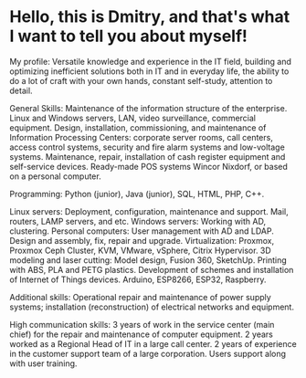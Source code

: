 # Hello, this is Dmitry, and that's what I want to tell you about myself!

My profile:
Versatile knowledge and experience in the IT field, building and optimizing inefficient solutions both in IT and in everyday life, the ability to do a lot of craft with your own hands, constant self-study, attention to detail.

General Skills:
Maintenance of the information structure of the enterprise. Linux and Windows servers, LAN, video surveillance, commercial equipment.
Design, installation, commissioning, and maintenance of Information Processing Centers: corporate server rooms, call centers, access control systems, security and fire alarm systems and low-voltage systems.
Maintenance, repair, installation of cash register equipment and self-service devices. Ready-made POS systems Wincor Nixdorf, or based on a personal computer.

Programming:
Python (junior), Java (junior), SQL, HTML, PHP, C++.

Linux servers:
Deployment, configuration, maintenance and support. Mail, routers, LAMP servers, and etc.
Windows servers:
Working with AD, clustering.
Personal computers:
User management with AD and LDAP. Design and assembly, fix, repair and upgrade.
Virtualization:
Proxmox, Proxmox Ceph Cluster, KVM, VMware, vSphere, Citrix Hypervisor.
3D modeling and laser cutting:
Model design, Fusion 360, SketchUp. Printing with ABS, PLA and PETG plastics.
Development of schemes and installation of Internet of Things devices. Arduino, ESP8266, ESP32, Raspberry.

Additional skills:
Operational repair and maintenance of power supply systems; installation (reconstruction) of electrical networks and equipment.

High communication skills:
3 years of work in the service center (main chief) for the repair and maintenance of computer equipment. 2 years worked as a Regional Head of IT in a large call center. 2 years of experience in the customer support team of a large corporation. Users support along with user training.
